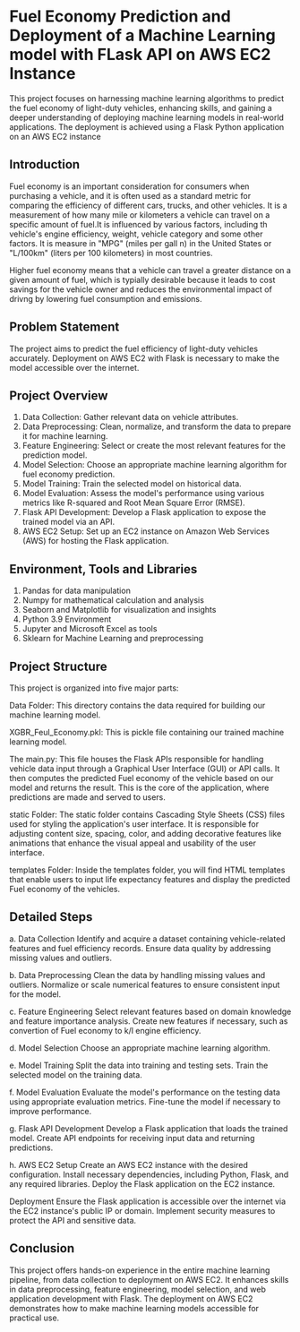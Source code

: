 # Fuel Economy Prediction and Deployment of a Machine Learning model with FLask API on AWS EC2 Instance
This project focuses on harnessing machine learning algorithms to predict the fuel economy of light-duty vehicles, enhancing skills, and gaining a deeper understanding of deploying machine learning models in real-world applications. The deployment is achieved using a Flask Python application on an AWS EC2 instance

## Introduction
Fuel economy is an important consideration for consumers when purchasing a vehicle, and it is often used as a standard metric for comparing the efficiency of different cars, trucks, and other vehicles. It is a measurement of how many mile or kilometers a vehicle can travel on a specific amount of fuel.It is influenced by various factors, including th vehicle's engine efficiency, weight, vehicle category and some other factors. It is measure in "MPG" (miles per gall n) in the United States or "L/100km" (liters per 100 kilometers) in most countries.

Higher fuel economy means that a vehicle can travel a greater distance on a given amount of fuel, which is typially desirable because it leads to cost savings for the vehicle owner and reduces the environmental impact of drivng by lowering fuel consumption and emissions.


## Problem Statement
The project aims to predict the fuel efficiency of light-duty vehicles accurately.
Deployment on AWS EC2 with Flask is necessary to make the model accessible over the internet.

## Project Overview
1. Data Collection: Gather relevant data on vehicle attributes.
2. Data Preprocessing: Clean, normalize, and transform the data to prepare it for machine learning.
3. Feature Engineering: Select or create the most relevant features for the prediction model.
4. Model Selection: Choose an appropriate machine learning algorithm for fuel economy prediction.
5. Model Training: Train the selected model on historical data.
6. Model Evaluation: Assess the model's performance using various metrics like R-squared and Root Mean Square Error (RMSE).
7. Flask API Development: Develop a Flask application to expose the trained model via an API.
8. AWS EC2 Setup: Set up an EC2 instance on Amazon Web Services (AWS) for hosting the Flask application.

## Environment, Tools and Libraries
1. Pandas for data manipulation 
2. Numpy for mathematical calculation and analysis 
3. Seaborn and Matplotlib for visualization and insights
4. Python 3.9 Environment 
5. Jupyter and Microsoft Excel as tools  
6. Sklearn for Machine Learning and preprocessing

## Project Structure
This project is organized into five major parts:

Data Folder: This directory contains the data required for building our machine learning model.

XGBR_Feul_Economy.pkl: This is pickle file containing our trained machine learning model.

The main.py: This file houses the Flask APIs responsible for handling vehicle data input through a Graphical User Interface (GUI) or API calls. It then computes the predicted Fuel economy of the vehicle based on our model and returns the result. This is the core of the application, where predictions are made and served to users.

static Folder: The static folder contains Cascading Style Sheets (CSS) files used for styling the application's user interface. It is responsible for adjusting content size, spacing, color, and adding decorative features like animations that enhance the visual appeal and usability of the user interface.

templates Folder: Inside the templates folder, you will find HTML templates that enable users to input life expectancy features and display the predicted Fuel economy of the vehicles.

## Detailed Steps
a. Data Collection
Identify and acquire a dataset containing vehicle-related features and fuel efficiency records.
Ensure data quality by addressing missing values and outliers.

b. Data Preprocessing
Clean the data by handling missing values and outliers.
Normalize or scale numerical features to ensure consistent input for the model.

c. Feature Engineering
Select relevant features based on domain knowledge and feature importance analysis.
Create new features if necessary, such as convertion of Fuel economy to k/l engine efficiency.

d. Model Selection
Choose an appropriate machine learning algorithm.

e. Model Training
Split the data into training and testing sets.
Train the selected model on the training data.

f. Model Evaluation
Evaluate the model's performance on the testing data using appropriate evaluation metrics.
Fine-tune the model if necessary to improve performance.

g. Flask API Development
Develop a Flask application that loads the trained model.
Create API endpoints for receiving input data and returning predictions.

h. AWS EC2 Setup
Create an AWS EC2 instance with the desired configuration.
Install necessary dependencies, including Python, Flask, and any required libraries.
Deploy the Flask application on the EC2 instance.

Deployment
Ensure the Flask application is accessible over the internet via the EC2 instance's public IP or domain.
Implement security measures to protect the API and sensitive data.

## Conclusion
This project offers hands-on experience in the entire machine learning pipeline, from data collection to deployment on AWS EC2.
It enhances skills in data preprocessing, feature engineering, model selection, and web application development with Flask.
The deployment on AWS EC2 demonstrates how to make machine learning models accessible for practical use.
